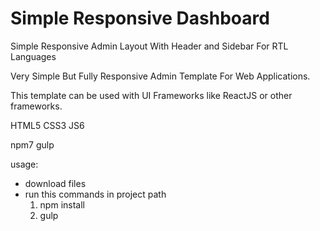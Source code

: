 # Simple Responsive Dashboard
Simple Responsive Admin Layout With Header and Sidebar For RTL Languages

Very Simple But Fully Responsive Admin Template For Web Applications.

This template can be used with UI Frameworks like ReactJS or other frameworks.

HTML5
CSS3
JS6

npm7
gulp

usage:

- download files
- run this commands in project path 
   1) npm install
   2) gulp
